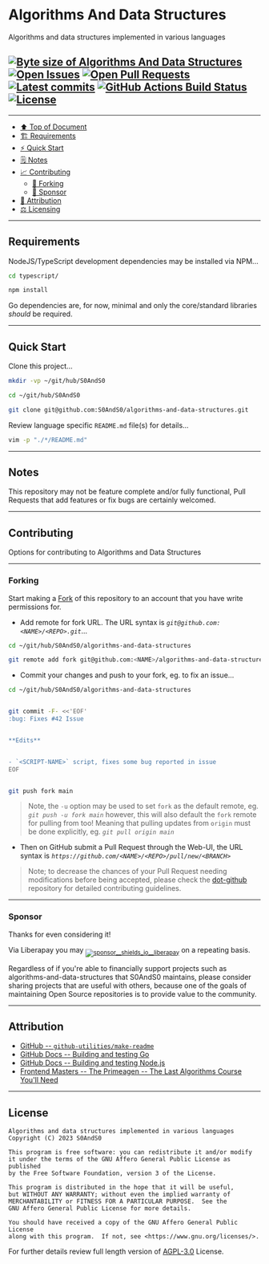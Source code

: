 # Algorithms And Data Structures
[heading__top]:
  #algorithms-and-data-structures
  "&#x2B06; Algorithms and data structures implemented in various languages"


Algorithms and data structures implemented in various languages


## [![Byte size of Algorithms And Data Structures][badge__main__algorithms_and_data_structures__source_code]][algorithms_and_data_structures__main__source_code] [![Open Issues][badge__issues__algorithms_and_data_structures]][issues__algorithms_and_data_structures] [![Open Pull Requests][badge__pull_requests__algorithms_and_data_structures]][pull_requests__algorithms_and_data_structures] [![Latest commits][badge__commits__algorithms_and_data_structures__main]][commits__algorithms_and_data_structures__main]   [![GitHub Actions Build Status][badge__github_actions]][activity_log__github_actions] [![License][badge__license]][branch__current__license]


---


- [:arrow_up: Top of Document][heading__top]
- [:building_construction: Requirements][heading__requirements]
- [:zap: Quick Start][heading__quick_start]
- [&#x1F5D2; Notes][heading__notes]
- [:chart_with_upwards_trend: Contributing][heading__contributing]
  - [:trident: Forking][heading__forking]
  - [:currency_exchange: Sponsor][heading__sponsor]
- [:card_index: Attribution][heading__attribution]
- [:balance_scale: Licensing][heading__license]


---



## Requirements
[heading__requirements]:
  #requirements
  "&#x1F3D7; Prerequisites and/or dependencies that this project needs to function properly"


NodeJS/TypeScript development dependencies may be installed via NPM...

```Bash
cd typescript/

npm install
```

Go dependencies are, for now, minimal and only the core/standard libraries
_should_ be required.


______


## Quick Start
[heading__quick_start]:
  #quick-start
  "&#9889; Perhaps as easy as one, 2.0,..."


Clone this project...

```Bash
mkdir -vp ~/git/hub/S0AndS0

cd ~/git/hub/S0AndS0

git clone git@github.com:S0AndS0/algorithms-and-data-structures.git
```


Review language specific `README.md` file(s) for details...

```bash
vim -p "./*/README.md"
```


______


## Notes
[heading__notes]:
  #notes
  "&#x1F5D2; Additional things to keep in mind when developing"


This repository may not be feature complete and/or fully functional, Pull
Requests that add features or fix bugs are certainly welcomed.


______


## Contributing
[heading__contributing]:
  #contributing
  "&#x1F4C8; Options for contributing to Algorithms and Data Structures"


Options for contributing to Algorithms and Data Structures


---


### Forking
[heading__forking]:
  #forking
  "&#x1F531; Tips for forking algorithms-and-data-structures"


Start making a [Fork][algorithms_and_data_structures__fork_it] of this repository to an account that you have write permissions for.


- Add remote for fork URL. The URL syntax is _`git@github.com:<NAME>/<REPO>.git`_...


```Bash
cd ~/git/hub/S0AndS0/algorithms-and-data-structures

git remote add fork git@github.com:<NAME>/algorithms-and-data-structures.git
```


- Commit your changes and push to your fork, eg. to fix an issue...


```Bash
cd ~/git/hub/S0AndS0/algorithms-and-data-structures


git commit -F- <<'EOF'
:bug: Fixes #42 Issue


**Edits**


- `<SCRIPT-NAME>` script, fixes some bug reported in issue
EOF


git push fork main
```


> Note, the `-u` option may be used to set `fork` as the default remote, eg.
> _`git push -u fork main`_ however, this will also default the `fork` remote
> for pulling from too! Meaning that pulling updates from `origin` must be done
> explicitly, eg. _`git pull origin main`_


- Then on GitHub submit a Pull Request through the Web-UI, the URL syntax is
  _`https://github.com/<NAME>/<REPO>/pull/new/<BRANCH>`_


> Note; to decrease the chances of your Pull Request needing modifications
> before being accepted, please check the
> [dot-github](https://github.com/S0AndS0/.github) repository for detailed
> contributing guidelines.


---


### Sponsor
  [heading__sponsor]:
  #sponsor
  "&#x1F4B1; Methods for financially supporting S0AndS0 that maintains algorithms-and-data-structures"


Thanks for even considering it!


Via Liberapay you may <sub>[![sponsor__shields_io__liberapay]][sponsor__link__liberapay]</sub> on a repeating basis.


Regardless of if you're able to financially support projects such as algorithms-and-data-structures that S0AndS0 maintains, please consider sharing projects that are useful with others, because one of the goals of maintaining Open Source repositories is to provide value to the community.


______


## Attribution
[heading__attribution]:
  #attribution
  "&#x1F4C7; Resources that where helpful in building this project so far."


- [GitHub -- `github-utilities/make-readme`](https://github.com/github-utilities/make-readme)
- [GitHub Docs -- Building and testing Go](https://docs.github.com/en/actions/automating-builds-and-tests/building-and-testing-go)
- [GitHub Docs -- Building and testing Node.js](https://docs.github.com/en/actions/automating-builds-and-tests/building-and-testing-nodejs)
- [Frontend Masters -- The Primeagen -- The Last Algorithms Course You'll Need](https://frontendmasters.com/teachers/the-primeagen/)


______


## License
[heading__license]:
  #license
  "&#x2696; Legal side of Open Source"


```
Algorithms and data structures implemented in various languages
Copyright (C) 2023 S0AndS0

This program is free software: you can redistribute it and/or modify
it under the terms of the GNU Affero General Public License as published
by the Free Software Foundation, version 3 of the License.

This program is distributed in the hope that it will be useful,
but WITHOUT ANY WARRANTY; without even the implied warranty of
MERCHANTABILITY or FITNESS FOR A PARTICULAR PURPOSE.  See the
GNU Affero General Public License for more details.

You should have received a copy of the GNU Affero General Public License
along with this program.  If not, see <https://www.gnu.org/licenses/>.
```


For further details review full length version of
[AGPL-3.0][branch__current__license] License.



[branch__current__license]:
  /LICENSE
  "&#x2696; Full length version of AGPL-3.0 License"

[badge__license]:
  https://img.shields.io/github/license/S0AndS0/algorithms-and-data-structures

[badge__commits__algorithms_and_data_structures__main]:
  https://img.shields.io/github/last-commit/S0AndS0/algorithms-and-data-structures/main.svg

[commits__algorithms_and_data_structures__main]:
  https://github.com/S0AndS0/algorithms-and-data-structures/commits/main
  "&#x1F4DD; History of changes on this branch"

[algorithms_and_data_structures__community]:
  https://github.com/S0AndS0/algorithms-and-data-structures/community
  "&#x1F331; Dedicated to functioning code"

[issues__algorithms_and_data_structures]:
  https://github.com/S0AndS0/algorithms-and-data-structures/issues
  "&#x2622; Search for and _bump_ existing issues or open new issues for project maintainer to address."

[algorithms_and_data_structures__fork_it]:
  https://github.com/S0AndS0/algorithms-and-data-structures/fork
  "&#x1F531; Fork it!"

[pull_requests__algorithms_and_data_structures]:
  https://github.com/S0AndS0/algorithms-and-data-structures/pulls
  "&#x1F3D7; Pull Request friendly, though please check the Community guidelines"

[algorithms_and_data_structures__main__source_code]:
  https://github.com/S0AndS0/algorithms-and-data-structures/
  "&#x2328; Project source!"

[badge__issues__algorithms_and_data_structures]:
  https://img.shields.io/github/issues/S0AndS0/algorithms-and-data-structures.svg

[badge__pull_requests__algorithms_and_data_structures]:
  https://img.shields.io/github/issues-pr/S0AndS0/algorithms-and-data-structures.svg

[badge__main__algorithms_and_data_structures__source_code]:
  https://img.shields.io/github/repo-size/S0AndS0/algorithms-and-data-structures

[sponsor__shields_io__liberapay]:
  https://img.shields.io/static/v1?logo=liberapay&label=Sponsor&message=S0AndS0

[sponsor__link__liberapay]:
  https://liberapay.com/S0AndS0
  "&#x1F4B1; Sponsor developments and projects that S0AndS0 maintains via Liberapay"

[badge__github_actions]:
  https://github.com/S0AndS0/algorithms-and-data-structures/actions/workflows/test.yaml/badge.svg?branch=main

[activity_log__github_actions]:
  https://github.com/S0AndS0/algorithms-and-data-structures/deployments/activity_log

